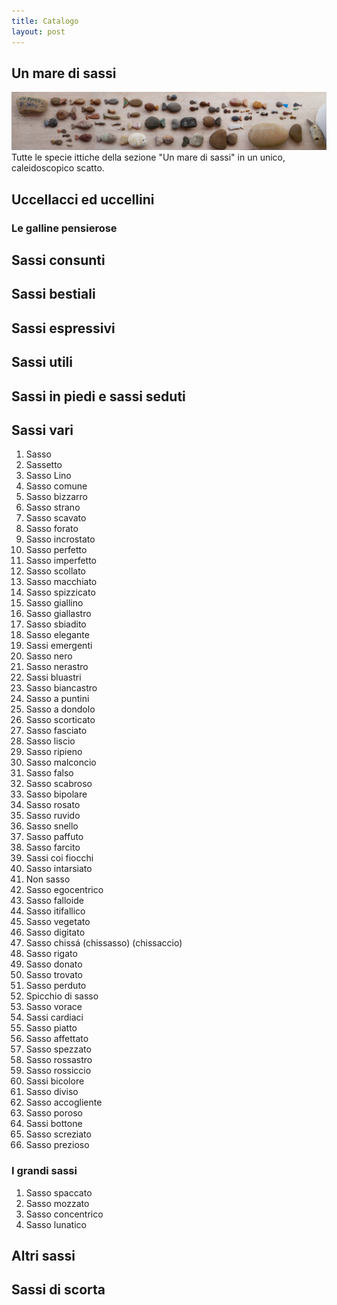 ```yaml
---
title: Catalogo
layout: post
---
```


## Un mare di sassi

![Tutte le specie ittiche della sezione "Un mare di sassi" in un unico, caleidoscopico scatto](img/un_mare_di_sassi_small.JPG)
Tutte le specie ittiche della sezione "Un mare di sassi" in un unico, caleidoscopico scatto.

## Uccellacci ed uccellini

### Le galline pensierose

## Sassi consunti

## Sassi bestiali

## Sassi espressivi

## Sassi utili

## Sassi in piedi e sassi seduti

## Sassi vari
1. Sasso
2. Sassetto
3. Sasso Lino
4. Sasso comune
5. Sasso bizzarro
6. Sasso strano
7. Sasso scavato
8. Sasso forato
9. Sasso incrostato
10. Sasso perfetto
11. Sasso imperfetto
12. Sasso scollato
13. Sasso macchiato
14. Sasso spizzicato
15. Sasso giallino
16. Sasso giallastro
17. Sasso sbiadito
18. Sasso elegante
19. Sassi emergenti
20. Sasso nero
21. Sasso nerastro
22. Sassi bluastri
23. Sasso biancastro
24. Sasso a puntini
25. Sasso a dondolo
26. Sasso scorticato
27. Sasso fasciato
28. Sasso liscio
29. Sasso ripieno
30. Sasso malconcio
31. Sasso falso
32. Sasso scabroso
33. Sasso bipolare
34. Sasso rosato
35. Sasso ruvido
36. Sasso snello
37. Sasso paffuto
38. Sasso farcito
39. Sassi coi fiocchi
40. Sasso intarsiato
41. Non sasso
42. Sasso egocentrico
43. Sasso falloide
44. Sasso itifallico
45. Sasso vegetato
46. Sasso digitato
47. Sasso chissá (chissasso) (chissaccio)
48. Sasso rigato
49. Sasso donato
50. Sasso trovato
51. Sasso perduto
52. Spicchio di sasso
53. Sasso vorace
54. Sassi cardiaci
55. Sasso piatto
56. Sasso affettato
57. Sasso spezzato
58. Sasso rossastro
59. Sasso rossiccio
60. Sassi bicolore
61. Sasso diviso
62. Sasso accogliente
63. Sasso poroso
64. Sassi bottone
65. Sasso screziato
66. Sasso prezioso

### I grandi sassi
1. Sasso spaccato
2. Sasso mozzato
3. Sasso concentrico
4. Sasso lunatico

## Altri sassi

## Sassi di scorta